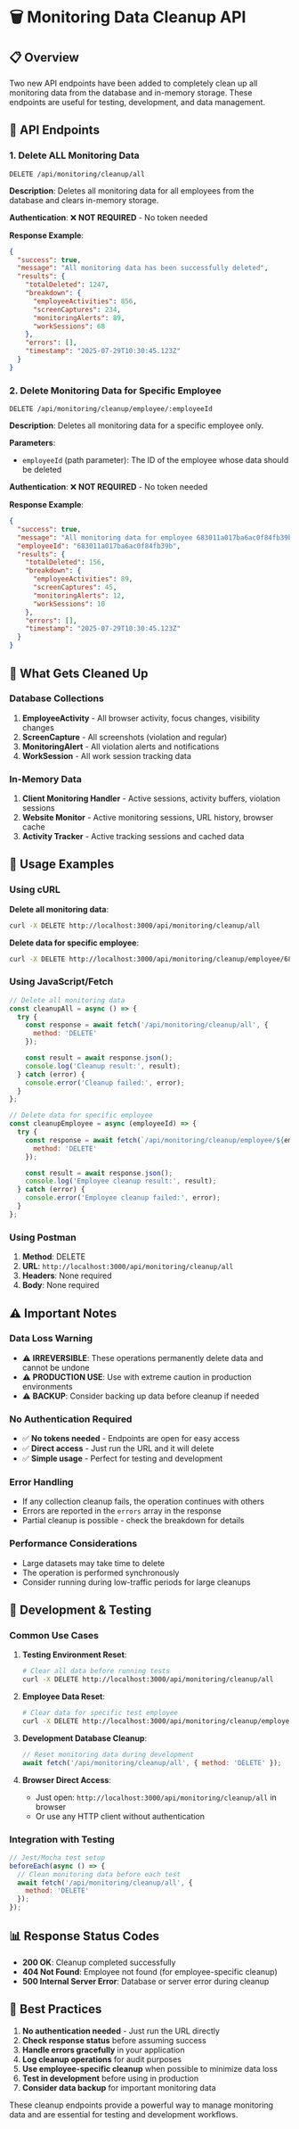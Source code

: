 # 🗑️ Monitoring Data Cleanup API

## 📋 **Overview**

Two new API endpoints have been added to completely clean up all monitoring data from the database and in-memory storage. These endpoints are useful for testing, development, and data management.

## 🔗 **API Endpoints**

### **1. Delete ALL Monitoring Data**
```
DELETE /api/monitoring/cleanup/all
```

**Description**: Deletes all monitoring data for all employees from the database and clears in-memory storage.

**Authentication**: ❌ **NOT REQUIRED** - No token needed

**Response Example**:
```json
{
  "success": true,
  "message": "All monitoring data has been successfully deleted",
  "results": {
    "totalDeleted": 1247,
    "breakdown": {
      "employeeActivities": 856,
      "screenCaptures": 234,
      "monitoringAlerts": 89,
      "workSessions": 68
    },
    "errors": [],
    "timestamp": "2025-07-29T10:30:45.123Z"
  }
}
```

### **2. Delete Monitoring Data for Specific Employee**
```
DELETE /api/monitoring/cleanup/employee/:employeeId
```

**Description**: Deletes all monitoring data for a specific employee only.

**Parameters**:
- `employeeId` (path parameter): The ID of the employee whose data should be deleted

**Authentication**: ❌ **NOT REQUIRED** - No token needed

**Response Example**:
```json
{
  "success": true,
  "message": "All monitoring data for employee 683011a017ba6ac0f84fb39b has been successfully deleted",
  "employeeId": "683011a017ba6ac0f84fb39b",
  "results": {
    "totalDeleted": 156,
    "breakdown": {
      "employeeActivities": 89,
      "screenCaptures": 45,
      "monitoringAlerts": 12,
      "workSessions": 10
    },
    "errors": [],
    "timestamp": "2025-07-29T10:30:45.123Z"
  }
}
```

## 🧹 **What Gets Cleaned Up**

### **Database Collections**
1. **EmployeeActivity** - All browser activity, focus changes, visibility changes
2. **ScreenCapture** - All screenshots (violation and regular)
3. **MonitoringAlert** - All violation alerts and notifications
4. **WorkSession** - All work session tracking data

### **In-Memory Data**
1. **Client Monitoring Handler** - Active sessions, activity buffers, violation sessions
2. **Website Monitor** - Active monitoring sessions, URL history, browser cache
3. **Activity Tracker** - Active tracking sessions and cached data

## 🚀 **Usage Examples**

### **Using cURL**

**Delete all monitoring data**:
```bash
curl -X DELETE http://localhost:3000/api/monitoring/cleanup/all
```

**Delete data for specific employee**:
```bash
curl -X DELETE http://localhost:3000/api/monitoring/cleanup/employee/683011a017ba6ac0f84fb39b
```

### **Using JavaScript/Fetch**

```javascript
// Delete all monitoring data
const cleanupAll = async () => {
  try {
    const response = await fetch('/api/monitoring/cleanup/all', {
      method: 'DELETE'
    });

    const result = await response.json();
    console.log('Cleanup result:', result);
  } catch (error) {
    console.error('Cleanup failed:', error);
  }
};

// Delete data for specific employee
const cleanupEmployee = async (employeeId) => {
  try {
    const response = await fetch(`/api/monitoring/cleanup/employee/${employeeId}`, {
      method: 'DELETE'
    });

    const result = await response.json();
    console.log('Employee cleanup result:', result);
  } catch (error) {
    console.error('Employee cleanup failed:', error);
  }
};
```

### **Using Postman**

1. **Method**: DELETE
2. **URL**: `http://localhost:3000/api/monitoring/cleanup/all`
3. **Headers**: None required
4. **Body**: None required

## ⚠️ **Important Notes**

### **Data Loss Warning**
- ⚠️ **IRREVERSIBLE**: These operations permanently delete data and cannot be undone
- ⚠️ **PRODUCTION USE**: Use with extreme caution in production environments
- ⚠️ **BACKUP**: Consider backing up data before cleanup if needed

### **No Authentication Required**
- ✅ **No tokens needed** - Endpoints are open for easy access
- ✅ **Direct access** - Just run the URL and it will delete
- ✅ **Simple usage** - Perfect for testing and development

### **Error Handling**
- If any collection cleanup fails, the operation continues with others
- Errors are reported in the `errors` array in the response
- Partial cleanup is possible - check the breakdown for details

### **Performance Considerations**
- Large datasets may take time to delete
- The operation is performed synchronously
- Consider running during low-traffic periods for large cleanups

## 🔧 **Development & Testing**

### **Common Use Cases**

1. **Testing Environment Reset**:
   ```bash
   # Clear all data before running tests
   curl -X DELETE http://localhost:3000/api/monitoring/cleanup/all
   ```

2. **Employee Data Reset**:
   ```bash
   # Clear data for specific test employee
   curl -X DELETE http://localhost:3000/api/monitoring/cleanup/employee/test_employee_id
   ```

3. **Development Database Cleanup**:
   ```javascript
   // Reset monitoring data during development
   await fetch('/api/monitoring/cleanup/all', { method: 'DELETE' });
   ```

4. **Browser Direct Access**:
   - Just open: `http://localhost:3000/api/monitoring/cleanup/all` in browser
   - Or use any HTTP client without authentication

### **Integration with Testing**

```javascript
// Jest/Mocha test setup
beforeEach(async () => {
  // Clean monitoring data before each test
  await fetch('/api/monitoring/cleanup/all', {
    method: 'DELETE'
  });
});
```

## 📊 **Response Status Codes**

- **200 OK**: Cleanup completed successfully
- **404 Not Found**: Employee not found (for employee-specific cleanup)
- **500 Internal Server Error**: Database or server error during cleanup

## 🎯 **Best Practices**

1. **No authentication needed** - Just run the URL directly
2. **Check response status** before assuming success
3. **Handle errors gracefully** in your application
4. **Log cleanup operations** for audit purposes
5. **Use employee-specific cleanup** when possible to minimize data loss
6. **Test in development** before using in production
7. **Consider data backup** for important monitoring data

These cleanup endpoints provide a powerful way to manage monitoring data and are essential for testing and development workflows.
